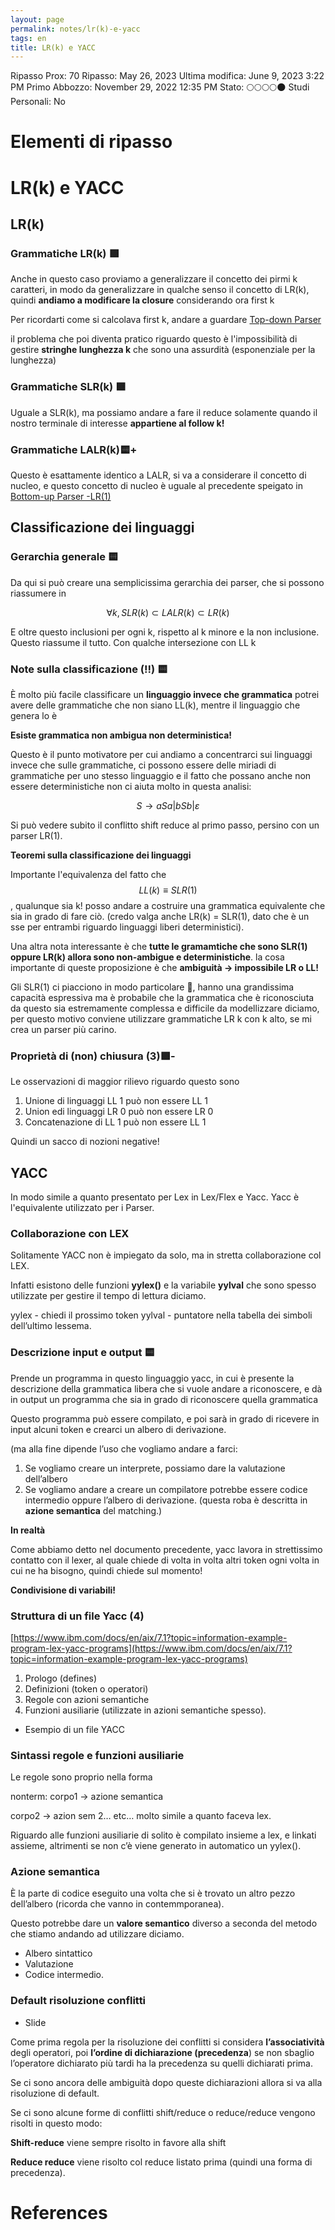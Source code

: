 ```yaml
---
layout: page
permalink: notes/lr(k)-e-yacc
tags: en
title: LR(k) e YACC
---
```


Ripasso Prox: 70
Ripasso: May 26, 2023
Ultima modifica: June 9, 2023 3:22 PM
Primo Abbozzo: November 29, 2022 12:35 PM
Stato: 🌕🌕🌕🌕🌑
Studi Personali: No

# Elementi di ripasso

# LR(k) e YACC

## LR(k)

### Grammatiche LR(k) 🟩

Anche in questo caso proviamo a generalizzare il concetto dei pirmi k caratteri, in modo da generalizzare in qualche senso il concetto di LR(k), quindi **andiamo a modificare la closure** considerando ora first k

Per ricordarti come si calcolava first k, andare a guardare [Top-down Parser](/notes/top-down-parser)

il problema che poi diventa pratico riguardo questo è l'impossibilità di gestire **stringhe lunghezza k** che sono una assurdità (esponenziale per la lunghezza)

### Grammatiche SLR(k) 🟩
Uguale a SLR(k), ma possiamo andare a fare il reduce solamente quando il nostro terminale di interesse **appartiene al follow k!**

### Grammatiche LALR(k)🟨+

Questo è esattamente identico a LALR, si va a considerare il concetto di nucleo, e questo concetto di nucleo è uguale al precedente speigato in [Bottom-up Parser -LR(1)](Bottom-up%20Parser%20-LR(1)%20c484cd325d19414ca5b2161065e82685.md)

## Classificazione dei linguaggi

### Gerarchia generale 🟨
Da qui si può creare una semplicissima gerarchia dei parser, che si possono riassumere in


$$
\forall k, SLR(k) \subset LALR(k) \subset LR(k)
$$


E oltre questo inclusioni per ogni k, rispetto al k minore e la non inclusione. Questo riassume il tutto. Con qualche intersezione con LL k

### Note sulla classificazione (!!) 🟨

È molto più facile classificare un **linguaggio invece che grammatica** potrei avere delle grammatiche che non siano LL(k), mentre il linguaggio che genera lo è


**Esiste grammatica non ambigua non deterministica!**

Questo è il punto motivatore per cui andiamo a concentrarci sui linguaggi invece che sulle grammatiche, ci possono essere delle miriadi di grammatiche per uno stesso linguaggio e il fatto che possano anche non essere deterministiche non ci aiuta molto in questa analisi:


$$
S \to aSa | bSb|\varepsilon
$$


Si può vedere subito il conflitto shift reduce al primo passo, persino con un parser LR(1).

**Teoremi sulla classificazione dei linguaggi**


Importante l'equivalenza del fatto che $$LL(k)  \equiv SLR(1)$$, qualunque sia k! posso andare a costruire una grammatica equivalente che sia in grado di fare ciò. (credo valga anche LR(k) = SLR(1), dato che è un sse per entrambi riguardo linguaggi liberi deterministici).

Una altra nota interessante è che **tutte le gramamtiche che sono SLR(1) oppure LR(k) allora sono non-ambigue e deterministiche**. la cosa importante di queste proposizione è che **ambiguità → impossibile LR o LL!**

Gli SLR(1) ci piacciono in modo particolare 🙂, hanno una grandissima capacità espressiva ma è probabile che la grammatica che è riconosciuta da questo sia estremamente complessa e difficile da modellizzare diciamo, per questo motivo conviene utilizzare grammatiche LR k con k alto, se mi crea un parser più carino.

### Proprietà di (non) chiusura (3)🟩-

Le osservazioni di maggior rilievo riguardo questo sono

1. Unione di linguaggi LL 1 può non essere LL 1
2. Union edi linguaggi LR 0 può non essere LR 0
3. Concatenazione di LL 1 può non essere LL 1

Quindi un sacco di nozioni negative!

## YACC

In modo simile a quanto presentato per Lex in Lex/Flex  e Yacc. Yacc è l'equivalente utilizzato per i Parser.

### Collaborazione con LEX

Solitamente YACC non è impiegato da solo, ma in stretta collaborazione col LEX.

Infatti esistono delle funzioni **yylex()** e la variabile **yylval** che sono spesso utilizzate per gestire il tempo di lettura diciamo.

yylex - chiedi il prossimo token
yylval - puntatore nella tabella dei simboli dell’ultimo lessema.

### Descrizione input e output 🟨

Prende un programma in questo linguaggio yacc, in cui è presente la descrizione della grammatica libera che si vuole andare a riconoscere, e dà in output un programma che sia in grado di riconoscere quella grammatica

Questo programma può essere compilato, e poi sarà in grado di ricevere in input alcuni token e crearci un albero di derivazione.

(ma alla fine dipende l’uso che vogliamo andare a farci:

1. Se vogliamo creare un interprete, possiamo dare la valutazione dell’albero
2. Se vogliamo andare a creare un compilatore potrebbe essere codice intermedio oppure l’albero di derivazione. (questa roba è descritta in **azione semantica** del matching.)

**In realtà**

Come abbiamo detto nel documento precedente, yacc lavora in strettissimo contatto con il lexer, al quale chiede di volta in volta altri token ogni volta in cui ne ha bisogno, quindi chiede sul momento!


**Condivisione di variabili!**

### Struttura di un file Yacc (4)

[https://www.ibm.com/docs/en/aix/7.1?topic=information-example-program-lex-yacc-programs](https://www.ibm.com/docs/en/aix/7.1?topic=information-example-program-lex-yacc-programs)


1. Prologo (defines)
2. Definizioni (token o operatori)
3. Regole con azioni semantiche
4. Funzioni ausiliarie (utilizzate in azioni semantiche spesso).
- Esempio di un file YACC

### Sintassi regole e funzioni ausiliarie

Le regole sono proprio nella forma

nonterm: corpo1 → azione semantica

corpo2 → azion sem 2… etc… molto simile a quanto faceva lex.

Riguardo alle funzioni ausiliarie di solito è compilato insieme a lex, e linkati assieme, altrimenti se non c’è viene generato in automatico un yylex().

### Azione semantica

È la parte di codice eseguito una volta che si è trovato un altro pezzo dell’albero (ricorda che vanno in contemmporanea).

Questo potrebbe dare un **valore semantico** diverso a seconda del metodo che stiamo andando ad utilizzare diciamo.

- Albero sintattico
- Valutazione
- Codice intermedio.

### Default risoluzione conflitti

- Slide



Come prima regola per la risoluzione dei conflitti si considera **l’associatività** degli operatori, poi **l’ordine di dichiarazione (precedenza**) se non sbaglio l’operatore dichiarato più tardi ha la precedenza su quelli dichiarati prima.

Se ci sono ancora delle ambiguità dopo queste dichiarazioni allora si va alla risoluzione di default.

Se ci sono alcune forme di conflitti shift/reduce o reduce/reduce vengono risolti in questo modo:

**Shift-reduce** viene sempre risolto in favore alla shift

**Reduce reduce** viene risolto col reduce listato prima (quindi una forma di precedenza).



# References